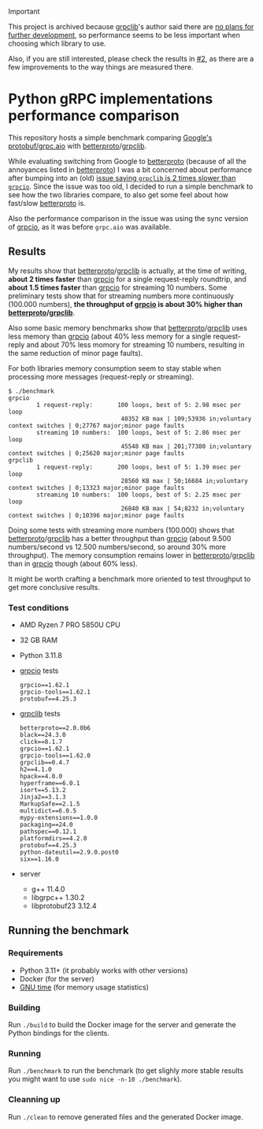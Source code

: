 > [!IMPORTANT]
> This project is archived because [grpclib]'s author said there are [no plans for further development](https://github.com/vmagamedov/grpclib/issues/197#issuecomment-2249641932), so performance seems to be less important when choosing which library to use.
> 
> Also, if you are still interested, please check the results in [#2](https://github.com/llucax/python-grpc-benchmark/issues/2), as there are a few improvements to the way things are measured there.

# Python gRPC implementations performance comparison

This repository hosts a simple benchmark comparing [Google's
protobuf/grpc.aio](https://grpc.github.io/grpc/python/) with
[betterproto]/[grpclib].

While evaluating switching from Google to [betterproto] (because of all the
annoyances listed in [betterproto]) I was a bit concerned about performance
after bumping into an (old) [issue saying `grpclib` is 2 times slower than
`grpcio`](https://github.com/vmagamedov/grpclib/issues/81). Since the issue was
too old, I decided to run a simple benchmark to see how the two libraries
compare, to also get some feel about how fast/slow [betterproto] is.

Also the performance comparison in the issue was using the sync version of
[grpcio], as it was before `grpc.aio` was available.

## Results

My results show that [betterproto]/[grpclib] is actually, at the time of
writing, **about 2 times faster** than [grpcio] for a single request-reply
roundtrip, and **about 1.5 times faster** than [grpcio] for streaming 10
numbers. Some preliminary tests show that for streaming numbers more
continuously (100.000 numbers), **the throughput of [grpcio] is about 30%
higher than [betterproto]/[grpclib]**.

Also some basic memory benchmarks show that [betterproto]/[grpclib] uses less
memory than [grpcio] (about 40% less memory for a single request-reply and
about 70% less momory for streaming 10 numbers, resulting in the same reduction
of minor page faults).

For both libraries memory consumption seem to stay stable when processing more
messages (request-reply or streaming).

```console
$ ./benchmark 
grpcio
        1 request-reply:       100 loops, best of 5: 2.98 msec per loop
                                40352 KB max | 109;53936 in;voluntary context switches | 0;27767 major;minor page faults
        streaming 10 numbers:  100 loops, best of 5: 2.86 msec per loop
                                45548 KB max | 201;77380 in;voluntary context switches | 0;25620 major;minor page faults
grpclib
        1 request-reply:       200 loops, best of 5: 1.39 msec per loop
                                28560 KB max | 50;16684 in;voluntary context switches | 0;13323 major;minor page faults
        streaming 10 numbers:  100 loops, best of 5: 2.25 msec per loop
                                26840 KB max | 54;8232 in;voluntary context switches | 0;10396 major;minor page faults
```

Doing some tests with streaming more numbers (100.000) shows that
[betterproto]/[grpclib] has a better throughput than [grpcio] (about 9.500
numbers/second vs 12.500 numbers/second, so around 30% more throughput). The
memory consumption remains lower in [betterproto]/[grpclib] than in [grpcio]
though (about 60% less).

It might be worth crafting a benchmark more oriented to test throughput to get
more conclusive results.

### Test conditions

* AMD Ryzen 7 PRO 5850U CPU
* 32 GB RAM
* Python 3.11.8

* [grpcio] tests

    ```
    grpcio==1.62.1
    grpcio-tools==1.62.1
    protobuf==4.25.3
    ```

* [grpclib] tests

    ```
    betterproto==2.0.0b6
    black==24.3.0
    click==8.1.7
    grpcio==1.62.1
    grpcio-tools==1.62.0
    grpclib==0.4.7
    h2==4.1.0
    hpack==4.0.0
    hyperframe==6.0.1
    isort==5.13.2
    Jinja2==3.1.3
    MarkupSafe==2.1.5
    multidict==6.0.5
    mypy-extensions==1.0.0
    packaging==24.0
    pathspec==0.12.1
    platformdirs==4.2.0
    protobuf==4.25.3
    python-dateutil==2.9.0.post0
    six==1.16.0
    ```

* server

  * g++ 11.4.0
  * libgrpc++ 1.30.2
  * libprotobuf23 3.12.4

## Running the benchmark

### Requirements

* Python 3.11+ (it probably works with other versions)
* Docker (for the server)
* [GNU time](https://www.gnu.org/software/time/) (for memory usage statistics)

### Building

Run `./build` to build the Docker image for the server and generate the Python
bindings for the clients.

### Running

Run `./benchmark` to run the benchmark (to get slighly more stable results you
might want to use `sudo nice -n-10 ./benchmark`).

### Cleanning up

Run `./clean` to remove generated files and the generated Docker image.

[betterproto]: https://github.com/danielgtaylor/python-betterproto
[grpclib]: https://github.com/vmagamedov/grpclib
[grpcio]: https://grpc.github.io/grpc/python/
